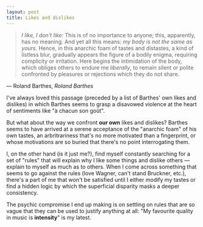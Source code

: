 ```yaml
---
layout: post
title: Likes and dislikes
---
```

> *I like, I don't like:* This is of no importance to anyone; this, apparently, has no meaning. And yet all this means: *my body is not the same as yours.* Hence, in this anarchic foam of tastes and distastes, a kind of listless blur, gradually appears the figure of a bodily enigma, requiring complicity or irritation. Here begins the intimidation of the body, which obliges others to endure me *liberally*, to remain silent or polite confronted by pleasures or rejections which they do not share.  

— Roland Barthes, *Roland Barthes*

I've always loved this passage (preceded by a list of Barthes' own likes and dislikes) in which Barthes seems to grasp a disavowed violence at the heart of sentiments like "à chacun son goût".

But what about the way we confront **our own** likes and dislikes? Barthes seems to have arrived at a serene acceptance of the "anarchic foam" of his own tastes, an arbritrariness that's no more motivated than a fingerprint, or whose motivations are so buried that there's no point interrogating them.

I, on the other hand (is it just me?), find myself constantly searching for a set of "rules" that will explain why I like some things and dislike others — explain to myself as much as to others. When I come across something that seems to go against the rules (love Wagner, can't stand Bruckner, etc.), there's a part of me that won't be satisfied until I either modify my tastes or find a hidden logic by which the superficial disparity masks a deeper consistency.

The psychic compromise I end up making is on settling on rules that are so vague that they can be used to justify anything at all: "My favourite quality in music is **intensity**" is my latest.
